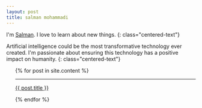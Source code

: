 ```yaml
---
layout: post
title: salman mohammadi
---
```


I'm&nbsp;[Salman](https://www.linkedin.com/in/salman-m-a541a6152/). I love to learn about new things.
{: class="centered-text"}

Artificial intelligence could be the most transformative technology ever created. I'm passionate about ensuring this technology has a positive impact on humanity.
{: class="centered-text"}

  <div class="post-list">
    <ul class="content-listing">
      {% for post in site.content %}      
        <br>
        <hr class="contrast centered-text">
        <a href="{{ post.url | prepend: site.baseurl }}"><p class="centered-text ">{{ post.title }}</p></a>
      {% endfor %}
        <br>
    </ul>
</div>